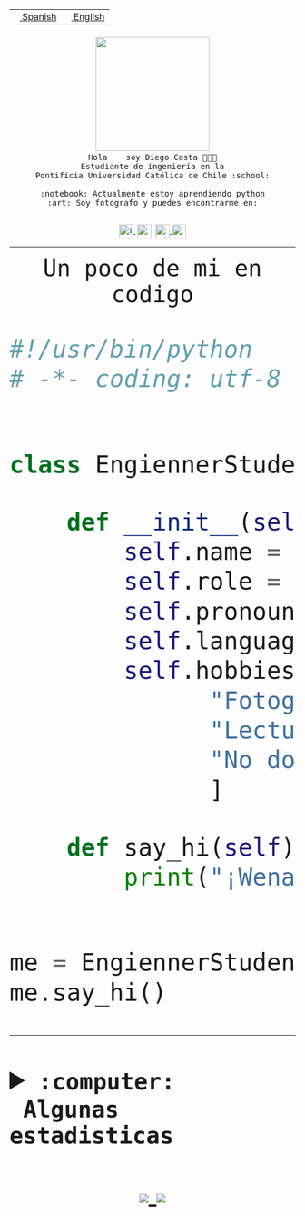 <table border="0"  align="right">
 <tr><td><a href="README.md"><img src="https://upload.wikimedia.org/wikipedia/commons/thumb/8/89/Bandera_de_Espa%C3%B1a.svg/1200px-Bandera_de_Espa%C3%B1a.svg.png" height="10"> Spanish</a></td>
 <td><a href="README.en.md"><img src="https://upload.wikimedia.org/wikipedia/commons/a/a4/Flag_of_the_United_States.svg" height="10"> English</a></td></tr>
</table><br><br><br>


<p align="center">
  <img src="https://github.com/diegocostares/diegocostares/blob/main/Images/aaa2.gif?raw=true" width="200px">
  <br><samp>
    Hola <img src="https://media.giphy.com/media/hvRJCLFzcasrR4ia7z/giphy.gif" width="16px"> soy Diego Costa 👨🏻‍💻<br>
    Estudiante de ingeniería en la <br>
    Pontificia Universidad Católica de Chile :school:<br>
  <br>
    :notebook: Actualmente estoy aprendiendo python <br>
    :art: Soy fotografo y puedes encontrarme en: <br>
  <br></samp>
  
</p>

<p align="center">
   <a href="https://instagram.com/diegocosta_no" target="blank">
    <img 
    align="center" src="https://cdn.jsdelivr.net/npm/simple-icons@3.0.1/icons/instagram.svg" alt="instagram" height="25px" width="25px" />
  </a>
  <a style="border: 3px solid; color: white;"href="https://t.me/diegocosta_no" target="blank">
  <img
  align="center" alt="Telegram" width="25px" src="https://icons-for-free.com/iconfiles/png/512/Telegram-1324888767380505522.png" />
</a>
<a href="https://api.whatsapp.com/send?phone=56971897835&text=Hola!" target="blank">
  <img
  align="center" alt="wtsp" width="25px" src="https://img.icons8.com/pastel-glyph/2x/whatsapp--v2.png" />
</a>
<a href="https://www.linkedin.com/in/diego-costa-786249213/" target="blank">
  <img
  align="center" alt="wtsp" width="25px" src="https://img.icons8.com/metro/452/linkedin.png" />
</a>

  </a>
</p>

---


<p align="center"><font size="25"><samp>Un poco de mi en codigo</samp></front></p>


```python
#!/usr/bin/python
# -*- coding: utf-8 -*-


class EngiennerStudent:

    def __init__(self):
        self.name = "Diego Costa"
        self.role = "Estudiante"
        self.pronouns = "he/him"
        self.language_spoken = ["es_CL", "en_US"]
        self.hobbies = [
              "Fotografia",
              "Lectura",
              "No dormir",
              ]

    def say_hi(self):
        print("¡Wena mundo!")


me = EngiennerStudent()
me.say_hi()
```
---
<details>
  <summary><b><samp>:computer: &nbsp;Algunas estadisticas</samp></b></summary>
  <br/></p>

<!--START_SECTION:waka-->
![Code Time](http://img.shields.io/badge/Code%20Time-353%20hrs%2042%20mins-blue)

**Soy nocturno 🦉** 

```text
🌞 Mañana     5 commits      ░░░░░░░░░░░░░░░░░░░░░░░░░   2.72% 
🌆 Día        75 commits     ██████████░░░░░░░░░░░░░░░   40.76% 
🌃 Tarde      47 commits     ██████░░░░░░░░░░░░░░░░░░░   25.54% 
🌙 Noche      57 commits     ███████░░░░░░░░░░░░░░░░░░   30.98%

```
📅 **Soy más productivo los Miércoles** 

```text
Lunes        18 commits     ██░░░░░░░░░░░░░░░░░░░░░░░   9.78% 
Martes       22 commits     ███░░░░░░░░░░░░░░░░░░░░░░   11.96% 
Miércoles    82 commits     ███████████░░░░░░░░░░░░░░   44.57% 
Jueves       15 commits     ██░░░░░░░░░░░░░░░░░░░░░░░   8.15% 
Viernes      5 commits      ░░░░░░░░░░░░░░░░░░░░░░░░░   2.72% 
Sábado       16 commits     ██░░░░░░░░░░░░░░░░░░░░░░░   8.7% 
Domingo      26 commits     ███░░░░░░░░░░░░░░░░░░░░░░   14.13%

```


📊 **Esta semana me dediqué a** 

```text
🐱‍💻 Proyectos: 
SHAREGO-G54              10 hrs 52 mins      █████████████░░░░░░░░░░░░   55.4% 
Unknown Project          7 hrs 27 mins       █████████░░░░░░░░░░░░░░░░   37.95% 
private                  52 mins             █░░░░░░░░░░░░░░░░░░░░░░░░   4.42% 
Proyecto-Ejemplo         18 mins             ░░░░░░░░░░░░░░░░░░░░░░░░░   1.53% 
T1-Avance                7 mins              ░░░░░░░░░░░░░░░░░░░░░░░░░   0.67%

```


 Last Updated on 12/04/2022 06:29:43 UTC
<!--END_SECTION:waka-->
  
  

 <p align="center"> <img src="https://github-readme-stats.vercel.app/api?username=diegocostares&show_icons=true&theme=ayu-mirage" alt="abhisheknaiidu" /></p>
 
</details>

<p align=center>
  <a href="https://github.com/diegocostares">
    <img src="https://badges.pufler.dev/visits/diegocostares/diegocostares?style=flat-square&color=black&logo=github">
  </a>
  <a href="https://github.com/diegocostares?tab=repositories">
    <img src="https://badges.pufler.dev/repos/diegocostares?style=flat-square&color=black&logo=github">
  </a>
</p>
